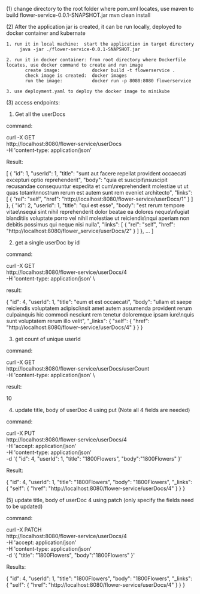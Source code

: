 (1) change directory to the root folder where pom.xml locates, use maven to build flower-service-0.0.1-SNAPSHOT.jar
    mvn clean install
   
(2) After the application jar is created, it can be run locally, deployed to docker container and  kubernate

    1. run it in local machine:  start the application in target directory
         java -jar ./flower-service-0.0.1-SNAPSHOT.jar
 
    2. run it in docker container: from root directory where Dockerfile locates, use docker command to create and run image
		   create image:            docker build -t flowerservice .
		   check image is created:  docker images
		   run the image:           docker run -p 8080:8080 flowerservice
		   
    3. use deployment.yaml to deploy the docker image to minikube
	
(3) access endpoints:

1. Get all the userDocs

command: 

curl -X GET \
  http://localhost:8080/flower-service/userDocs \
  -H 'content-type: application/json' 
  
 Result:
 
 [
    {
        "id": 1,
        "userId": 1,
        "title": "sunt aut facere repellat provident occaecati excepturi optio reprehenderit",
        "body": "quia et suscipit\nsuscipit recusandae consequuntur expedita et cum\nreprehenderit molestiae ut ut quas totam\nnostrum rerum est autem sunt rem eveniet architecto",
        "links": [
            {
                "rel": "self",
                "href": "http://localhost:8080/flower-service/userDocs/1"
            }
        ]
    },
    {
        "id": 2,
        "userId": 1,
        "title": "qui est esse",
        "body": "est rerum tempore vitae\nsequi sint nihil reprehenderit dolor beatae ea dolores neque\nfugiat blanditiis voluptate porro vel nihil molestiae ut reiciendis\nqui aperiam non debitis possimus qui neque nisi nulla",
        "links": [
            {
                "rel": "self",
                "href": "http://localhost:8080/flower_service/userDocs/2"
            }
        ]
    },
    ...
    ] 
    
2. get a single userDoc by id

 command: 
 
 curl -X GET \
  http://localhost:8080/flower-service/userDocs/4 \
  -H 'content-type: application/json' \
  
  result:
  
  {
    "id": 4,
    "userId": 1,
    "title": "eum et est occaecati",
    "body": "ullam et saepe reiciendis voluptatem adipisci\nsit amet autem assumenda provident rerum culpa\nquis hic commodi nesciunt rem tenetur doloremque ipsam iure\nquis sunt voluptatem rerum illo velit",
    "_links": {
        "self": {
            "href": "http://localhost:8080/flower-service/userDocs/4"
        }
    }
}

3. get count of unique userId

command:

curl -X GET \
  http://localhost:8080/flower-service/userDocs/userCount \
  -H 'content-type: application/json' \

result:

10

4. update title, body of userDoc 4 using put (Note all 4 fields are needed)

command:

curl -X PUT \
  http://localhost:8080/flower-service/userDocs/4 \
  -H 'accept: application/json' \
  -H 'content-type: application/json' \
  -d '{
    "id": 4,
    "userId": 1,
    "title": "1800Flowers",
    "body":"1800Flowers"
}'

Result:

{
    "id": 4,
    "userId": 1,
    "title": "1800Flowers",
    "body": "1800Flowers",
    "_links": {
        "self": {
            "href": "http://localhost:8080/flower-service/userDocs/4"
        }
    }
}

(5) update title, body of userDoc 4 using patch (only specify the fields need to be updated)

command:

curl -X PATCH \
  http://localhost:8080/flower-service/userDocs/4 \
  -H 'accept: application/json' \
  -H 'content-type: application/json' \
  -d '{
    "title": "1800Flowers",
    "body":"1800Flowers"
}'

Results:

{
    "id": 4,
    "userId": 1,
    "title": "1800Flowers",
    "body": "1800Flowers",
    "_links": {
        "self": {
            "href": "http://localhost:8080/flower-service/userDocs/4"
        }
    }
}


  
